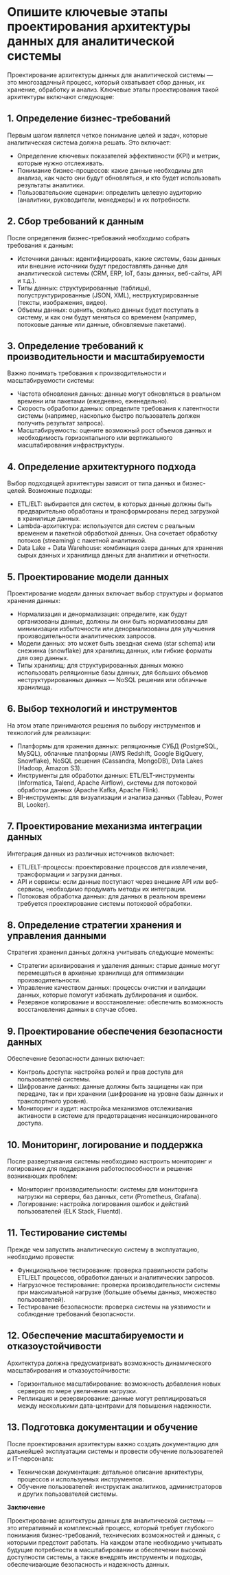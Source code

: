 # Опишите ключевые этапы проектирования архитектуры данных для аналитической системы

Проектирование архитектуры данных для аналитической системы — это многозадачный процесс, который охватывает сбор данных, их хранение, обработку и анализ. Ключевые этапы проектирования такой архитектуры включают следующее:

## 1. Определение бизнес-требований

Первым шагом является четкое понимание целей и задач, которые аналитическая система должна решать. Это включает:

- Определение ключевых показателей эффективности (KPI) и метрик, которые нужно отслеживать.
- Понимание бизнес-процессов: какие данные необходимы для анализа, как часто они будут обновляться, и кто будет использовать результаты аналитики.
- Пользовательские сценарии: определить целевую аудиторию (аналитики, руководители, менеджеры) и их потребности.

## 2. Сбор требований к данным

После определения бизнес-требований необходимо собрать требования к данным:

- Источники данных: идентифицировать, какие системы, базы данных или внешние источники будут предоставлять данные для аналитической системы (CRM, ERP, IoT, базы данных, веб-сайты, API и т.д.).
- Типы данных: структурированные (таблицы), полуструктурированные (JSON, XML), неструктурированные (тексты, изображения, видео).
- Объемы данных: оценить, сколько данных будет поступать в систему, и как они будут меняться со временем (например, потоковые данные или данные, обновляемые пакетами).

## 3. Определение требований к производительности и масштабируемости

Важно понимать требования к производительности и масштабируемости системы:

- Частота обновления данных: данные могут обновляться в реальном времени или пакетами (ежедневно, еженедельно).
- Скорость обработки данных: определите требования к латентности системы (например, насколько быстро пользователь должен получить результат запроса).
- Масштабируемость: оцените возможный рост объемов данных и необходимость горизонтального или вертикального масштабирования инфраструктуры.

## 4. Определение архитектурного подхода

Выбор подходящей архитектуры зависит от типа данных и бизнес-целей. Возможные подходы:

- ETL/ELT: выбирается для систем, в которых данные должны быть предварительно обработаны и трансформированы перед загрузкой в хранилище данных.
- Lambda-архитектура: используется для систем с реальным временем и пакетной обработкой данных. Она сочетает обработку потоков (streaming) с пакетной аналитикой.
- Data Lake + Data Warehouse: комбинация озера данных для хранения сырых данных и хранилища данных для аналитики и отчетности.

## 5. Проектирование модели данных

Проектирование модели данных включает выбор структуры и форматов хранения данных:

- Нормализация и денормализация: определите, как будут организованы данные, должны ли они быть нормализованы для минимизации избыточности или денормализованы для улучшения производительности аналитических запросов.
- Модели данных: это может быть звездная схема (star schema) или снежинка (snowflake) для хранилищ данных, или гибкие форматы для озер данных.
- Типы хранилищ: для структурированных данных можно использовать реляционные базы данных, для больших объемов неструктурированных данных — NoSQL решения или облачные хранилища.

## 6. Выбор технологий и инструментов

На этом этапе принимаются решения по выбору инструментов и технологий для реализации:

- Платформы для хранения данных: реляционные СУБД (PostgreSQL, MySQL), облачные платформы (AWS Redshift, Google BigQuery, Snowflake), NoSQL решения (Cassandra, MongoDB), Data Lakes (Hadoop, Amazon S3).
- Инструменты для обработки данных: ETL/ELT-инструменты (Informatica, Talend, Apache Airflow), системы для потоковой обработки данных (Apache Kafka, Apache Flink).
- BI-инструменты: для визуализации и анализа данных (Tableau, Power BI, Looker).
  
## 7. Проектирование механизма интеграции данных

Интеграция данных из различных источников включает:

- ETL/ELT-процессы: проектирование процессов для извлечения, трансформации и загрузки данных.
- API и сервисы: если данные поступают через внешние API или веб-сервисы, необходимо продумать методы их интеграции.
- Потоковая обработка данных: для данных в реальном времени требуется проектирование системы потоковой обработки.
  
## 8. Определение стратегии хранения и управления данными

Стратегия хранения данных должна учитывать следующие моменты:

- Стратегии архивирования и удаления данных: старые данные могут перемещаться в архивные хранилища для оптимизации производительности.
- Управление качеством данных: процессы очистки и валидации данных, которые помогут избежать дублирования и ошибок.
- Резервное копирование и восстановление: обеспечить возможность восстановления данных в случае сбоев.

## 9. Проектирование обеспечения безопасности данных

Обеспечение безопасности данных включает:

- Контроль доступа: настройка ролей и прав доступа для пользователей системы.
- Шифрование данных: данные должны быть защищены как при передаче, так и при хранении (шифрование на уровне базы данных и транспортного уровня).
- Мониторинг и аудит: настройка механизмов отслеживания активности в системе для предотвращения несанкционированного доступа.

## 10. Мониторинг, логирование и поддержка

После развертывания системы необходимо настроить мониторинг и логирование для поддержания работоспособности и решения возникающих проблем:

- Мониторинг производительности: системы для мониторинга нагрузки на серверы, баз данных, сети (Prometheus, Grafana).
- Логирование: настройка логирования ошибок и действий пользователей (ELK Stack, Fluentd).

## 11. Тестирование системы

Прежде чем запустить аналитическую систему в эксплуатацию, необходимо провести:

- Функциональное тестирование: проверка правильности работы ETL/ELT процессов, обработки данных и аналитических запросов.
- Нагрузочное тестирование: проверка производительности системы при максимальной нагрузке (большие объемы данных, множество пользователей).
- Тестирование безопасности: проверка системы на уязвимости и соблюдение требований безопасности.

## 12. Обеспечение масштабируемости и отказоустойчивости

Архитектура должна предусматривать возможность динамического масштабирования и отказоустойчивости:

- Горизонтальное масштабирование: возможность добавления новых серверов по мере увеличения нагрузки.
- Репликация и резервирование: данные могут реплицироваться между несколькими дата-центрами для повышения надежности.

## 13. Подготовка документации и обучение

После проектирования архитектуры важно создать документацию для дальнейшей эксплуатации системы и провести обучение пользователей и IT-персонала:

- Техническая документация: детальное описание архитектуры, процессов и используемых инструментов.
- Обучение пользователей: инструктаж аналитиков, администраторов и других пользователей системы.

**Заключение**

Проектирование архитектуры данных для аналитической системы — это итеративный и комплексный процесс, который требует глубокого понимания бизнес-требований, технических возможностей и данных, с которыми предстоит работать. На каждом этапе необходимо учитывать будущие потребности в масштабировании и обеспечении высокой доступности системы, а также внедрять инструменты и подходы, обеспечивающие безопасность и надежность данных.